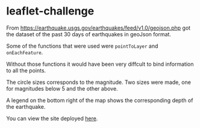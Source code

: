 # leaflet-challenge

From https://earthquake.usgs.gov/earthquakes/feed/v1.0/geojson.php got the dataset of the past 30 days of earthquakes in geoJson format. 

Some of the functions that were used were `pointToLayer` and `onEachFeature`. 

Without those functions it would have been very diffcult to bind information to all the points.

The circle sizes corresponds to the magnitude. Two sizes were made, one for magnitudes below 5 and the other above.

A legend on the bottom right of the map shows the corresponding depth of the earthquake.

You can view the site deployed [here](https://firedynasty.github.io/homework/leaflet_challenge/). 

